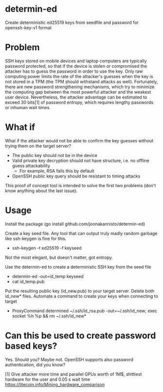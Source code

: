 # determin-ed
Create deterministic ed25519 keys from seedfile and password for openssh-key-v1 format

Problem
=======
SSH keys stored on mobile devices and laptop computers are typically password protected, so that if the device is stolen or compromised the attacker has to guess the password in order to use the key. Only raw computing power limits the rate of the attacker's guesses when the key is not stored in a TPM (the TPM should withstand attacks as well). Fortunately, there are new password strengthening mechanisms, which try to minimize the computing gap between the most powerful attacker and the weakest user device. Nevertheless, the attacker advantage can be estimated to exceed 30 bits[1] of password entropy, which requires lengthy passwords or inhuman wait times.

What if
=======
What if the attacker would not be able to confirm the key guesses without trying them on the target server?

 - The public key should not be in the device
 - Valid private key decryption should not have structure, i.e. no offline guess attackability
   - For example, RSA fails this by default 
 - OpenSSH public key query should be resistant to timing attacks

This proof of concept tool is intended to solve the first two problems (don't know anything about the last issue).

Usage
=====
Install the package (go install github.com/joonakannisto/determin-ed)

Create a key seed file.
Any tool that can output truly madly random garbage like ssh-keygen is fine for this.

 - ssh-keygen -t ed25519 -f keyseed

Not the most elegant, but doesn't matter, got entropy.

Use the determin-ed to create a deterministic SSH key from the seed file

 -  determin-ed -out=id_temp keyseed
 -  cat id_temp.pub

Put the resulting public key (id_new.pub) to your target server. Delete both id_new* files.
Automate a command to create your keys when connecting to target

- ProxyCommand determined ~/.ssh/id_rsa.pub -out=~/.ssh/id_new; exec socket %h %p && rm ~/.ssh/id_new*

Can this be used to create password based keys?
===============================================
Yes. Should you? Maybe not. OpenSSH supports also password authentication, did you know?  




[1] Give attacker more time and parallel GPUs worth of 1M$, shittiest hardware for the user and 0.05 s wait time  https://litecoin.info/Mining_hardware_comparison
